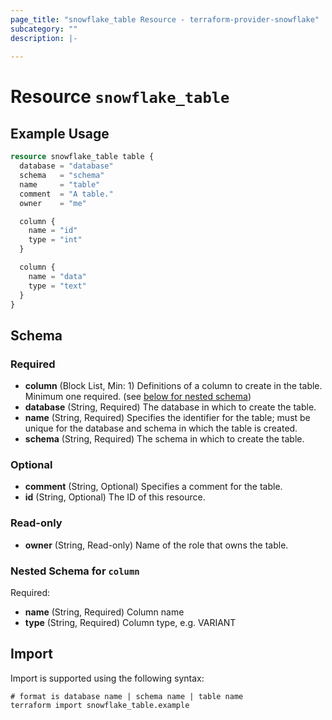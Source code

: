 ```yaml
---
page_title: "snowflake_table Resource - terraform-provider-snowflake"
subcategory: ""
description: |-
  
---
```


# Resource `snowflake_table`



## Example Usage

```terraform
resource snowflake_table table {
  database = "database"
  schema   = "schema"
  name     = "table"
  comment  = "A table."
  owner    = "me"

  column {
    name = "id"
    type = "int"
  }

  column {
    name = "data"
    type = "text"
  }
}
```

## Schema

### Required

- **column** (Block List, Min: 1) Definitions of a column to create in the table. Minimum one required. (see [below for nested schema](#nestedblock--column))
- **database** (String, Required) The database in which to create the table.
- **name** (String, Required) Specifies the identifier for the table; must be unique for the database and schema in which the table is created.
- **schema** (String, Required) The schema in which to create the table.

### Optional

- **comment** (String, Optional) Specifies a comment for the table.
- **id** (String, Optional) The ID of this resource.

### Read-only

- **owner** (String, Read-only) Name of the role that owns the table.

### Nested Schema for `column`

Required:

- **name** (String, Required) Column name
- **type** (String, Required) Column type, e.g. VARIANT

## Import

Import is supported using the following syntax:

```shell
# format is database name | schema name | table name
terraform import snowflake_table.example
```
